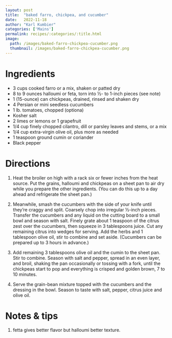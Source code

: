 ```yaml
---
layout: post
title:  "baked farro, chickpea, and cucumber"
date:   2022-11-18
author: "Karl Kumbier"
categories: ['Mains']
permalink: recipes/:categories/:title.html
image:
  path: /images/baked-farro-chickpea-cucumber.png
  thumbnail: /images/baked-farro-chickpea-cucumber.png
---
```


# Ingredients
* 3 cups cooked farro or a mix, shaken or patted dry
* 8 to 9 ounces halloumi or feta, torn into ½- to 1-inch pieces (see note)
* 1 (15-ounce) can chickpeas, drained, rinsed and shaken dry
* 4 Persian or mini seedless cucumbers
* 1 lb. tomatoes, chopped (optiona)
* Kosher salt
* 2 limes or lemons or 1 grapefruit
* 1/4 cup finely chopped cilantro, dill or parsley leaves and stems, or a mix
* 1/4 cup extra-virgin olive oil, plus more as needed
* 1 teaspoon ground cumin or coriander
* Black pepper

# Directions
1. Heat the broiler on high with a rack six or fewer inches from the heat
   source. Put the grains, halloumi and chickpeas on a sheet pan to air dry
while you prepare the other ingredients. (You can do this up to a day ahead and
refrigerate the sheet pan.)

2. Meanwhile, smash the cucumbers with the side of your knife until they’re
   craggy and split. Coarsely chop into irregular ½-inch pieces. Transfer the
cucumbers and any liquid on the cutting board to a small bowl and season with
salt. Finely grate about 1 teaspoon of the citrus zest over the cucumbers, then
squeeze in 3 tablespoons juice. Cut any remaining citrus into wedges for
serving. Add the herbs and 1 tablespoon olive oil, stir to combine and set
aside. (Cucumbers can be prepared up to 3 hours in advance.)

3. Add remaining 3 tablespoons olive oil and the cumin to the sheet pan. Stir to
   combine. Season with salt and pepper, spread in an even layer, and broil,
shaking the pan occasionally or tossing with a fork, until the chickpeas start
to pop and everything is crisped and golden brown, 7 to 10 minutes.

4. Serve the grain-bean mixture topped with the cucumbers and the dressing in
   the bowl. Season to taste with salt, pepper, citrus juice and olive oil.

# Notes & tips

1. fetta gives better flavor but halloumi better texture.


